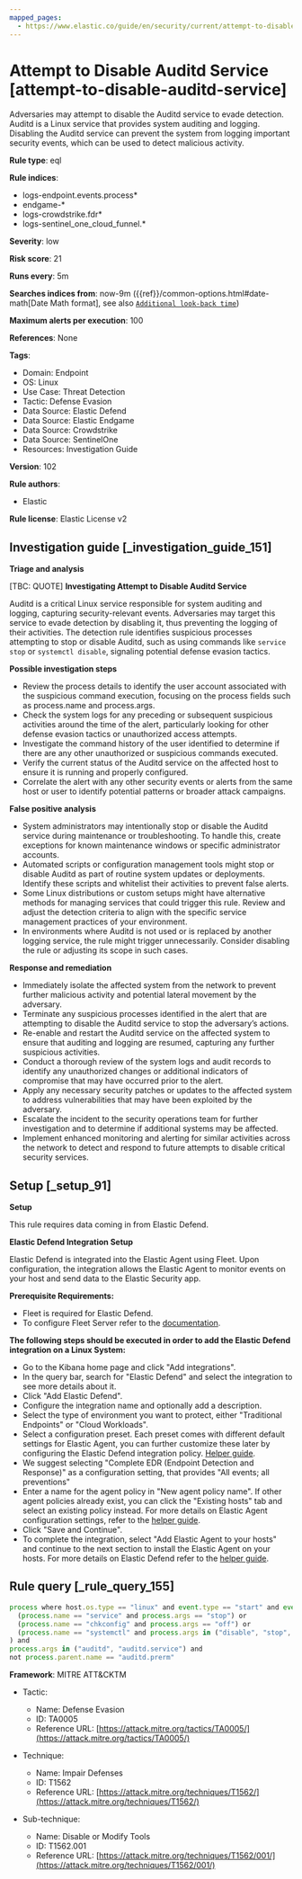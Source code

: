 ```yaml
---
mapped_pages:
  - https://www.elastic.co/guide/en/security/current/attempt-to-disable-auditd-service.html
---
```


# Attempt to Disable Auditd Service [attempt-to-disable-auditd-service]

Adversaries may attempt to disable the Auditd service to evade detection. Auditd is a Linux service that provides system auditing and logging. Disabling the Auditd service can prevent the system from logging important security events, which can be used to detect malicious activity.

**Rule type**: eql

**Rule indices**:

* logs-endpoint.events.process*
* endgame-*
* logs-crowdstrike.fdr*
* logs-sentinel_one_cloud_funnel.*

**Severity**: low

**Risk score**: 21

**Runs every**: 5m

**Searches indices from**: now-9m ({{ref}}/common-options.html#date-math[Date Math format], see also [`Additional look-back time`](docs-content://solutions/security/detect-and-alert/create-detection-rule.md#rule-schedule))

**Maximum alerts per execution**: 100

**References**: None

**Tags**:

* Domain: Endpoint
* OS: Linux
* Use Case: Threat Detection
* Tactic: Defense Evasion
* Data Source: Elastic Defend
* Data Source: Elastic Endgame
* Data Source: Crowdstrike
* Data Source: SentinelOne
* Resources: Investigation Guide

**Version**: 102

**Rule authors**:

* Elastic

**Rule license**: Elastic License v2

## Investigation guide [_investigation_guide_151]

**Triage and analysis**

[TBC: QUOTE]
**Investigating Attempt to Disable Auditd Service**

Auditd is a critical Linux service responsible for system auditing and logging, capturing security-relevant events. Adversaries may target this service to evade detection by disabling it, thus preventing the logging of their activities. The detection rule identifies suspicious processes attempting to stop or disable Auditd, such as using commands like `service stop` or `systemctl disable`, signaling potential defense evasion tactics.

**Possible investigation steps**

* Review the process details to identify the user account associated with the suspicious command execution, focusing on the process fields such as process.name and process.args.
* Check the system logs for any preceding or subsequent suspicious activities around the time of the alert, particularly looking for other defense evasion tactics or unauthorized access attempts.
* Investigate the command history of the user identified to determine if there are any other unauthorized or suspicious commands executed.
* Verify the current status of the Auditd service on the affected host to ensure it is running and properly configured.
* Correlate the alert with any other security events or alerts from the same host or user to identify potential patterns or broader attack campaigns.

**False positive analysis**

* System administrators may intentionally stop or disable the Auditd service during maintenance or troubleshooting. To handle this, create exceptions for known maintenance windows or specific administrator accounts.
* Automated scripts or configuration management tools might stop or disable Auditd as part of routine system updates or deployments. Identify these scripts and whitelist their activities to prevent false alerts.
* Some Linux distributions or custom setups might have alternative methods for managing services that could trigger this rule. Review and adjust the detection criteria to align with the specific service management practices of your environment.
* In environments where Auditd is not used or is replaced by another logging service, the rule might trigger unnecessarily. Consider disabling the rule or adjusting its scope in such cases.

**Response and remediation**

* Immediately isolate the affected system from the network to prevent further malicious activity and potential lateral movement by the adversary.
* Terminate any suspicious processes identified in the alert that are attempting to disable the Auditd service to stop the adversary’s actions.
* Re-enable and restart the Auditd service on the affected system to ensure that auditing and logging are resumed, capturing any further suspicious activities.
* Conduct a thorough review of the system logs and audit records to identify any unauthorized changes or additional indicators of compromise that may have occurred prior to the alert.
* Apply any necessary security patches or updates to the affected system to address vulnerabilities that may have been exploited by the adversary.
* Escalate the incident to the security operations team for further investigation and to determine if additional systems may be affected.
* Implement enhanced monitoring and alerting for similar activities across the network to detect and respond to future attempts to disable critical security services.


## Setup [_setup_91]

**Setup**

This rule requires data coming in from Elastic Defend.

**Elastic Defend Integration Setup**

Elastic Defend is integrated into the Elastic Agent using Fleet. Upon configuration, the integration allows the Elastic Agent to monitor events on your host and send data to the Elastic Security app.

**Prerequisite Requirements:**

* Fleet is required for Elastic Defend.
* To configure Fleet Server refer to the [documentation](docs-content://reference/ingestion-tools/fleet/fleet-server.md).

**The following steps should be executed in order to add the Elastic Defend integration on a Linux System:**

* Go to the Kibana home page and click "Add integrations".
* In the query bar, search for "Elastic Defend" and select the integration to see more details about it.
* Click "Add Elastic Defend".
* Configure the integration name and optionally add a description.
* Select the type of environment you want to protect, either "Traditional Endpoints" or "Cloud Workloads".
* Select a configuration preset. Each preset comes with different default settings for Elastic Agent, you can further customize these later by configuring the Elastic Defend integration policy. [Helper guide](docs-content://solutions/security/configure-elastic-defend/configure-an-integration-policy-for-elastic-defend.md).
* We suggest selecting "Complete EDR (Endpoint Detection and Response)" as a configuration setting, that provides "All events; all preventions"
* Enter a name for the agent policy in "New agent policy name". If other agent policies already exist, you can click the "Existing hosts" tab and select an existing policy instead. For more details on Elastic Agent configuration settings, refer to the [helper guide](docs-content://reference/ingestion-tools/fleet/agent-policy.md).
* Click "Save and Continue".
* To complete the integration, select "Add Elastic Agent to your hosts" and continue to the next section to install the Elastic Agent on your hosts. For more details on Elastic Defend refer to the [helper guide](docs-content://solutions/security/configure-elastic-defend/install-elastic-defend.md).


## Rule query [_rule_query_155]

```js
process where host.os.type == "linux" and event.type == "start" and event.action in ("exec", "exec_event", "start", "ProcessRollup2") and (
  (process.name == "service" and process.args == "stop") or
  (process.name == "chkconfig" and process.args == "off") or
  (process.name == "systemctl" and process.args in ("disable", "stop", "kill"))
) and
process.args in ("auditd", "auditd.service") and
not process.parent.name == "auditd.prerm"
```

**Framework**: MITRE ATT&CKTM

* Tactic:

    * Name: Defense Evasion
    * ID: TA0005
    * Reference URL: [https://attack.mitre.org/tactics/TA0005/](https://attack.mitre.org/tactics/TA0005/)

* Technique:

    * Name: Impair Defenses
    * ID: T1562
    * Reference URL: [https://attack.mitre.org/techniques/T1562/](https://attack.mitre.org/techniques/T1562/)

* Sub-technique:

    * Name: Disable or Modify Tools
    * ID: T1562.001
    * Reference URL: [https://attack.mitre.org/techniques/T1562/001/](https://attack.mitre.org/techniques/T1562/001/)



